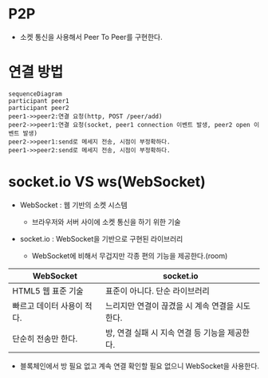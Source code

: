 # P2P

- 소켓 통신을 사용해서 Peer To Peer를 구현한다.

# 연결 방법

```mermaid
sequenceDiagram
participant peer1
participant peer2
peer1->>peer2:연결 요청(http, POST /peer/add)
peer2->>peer1:연결 요청(socket, peer1 connection 이벤트 발생, peer2 open 이벤트 발생)
peer2->>peer1:send로 메세지 전송, 시점이 부정확하다.
peer1->>peer2:send로 메세지 전송, 시점이 부정확하다.
```

# socket.io VS ws(WebSocket)

- WebSocket : 웹 기반의 소켓 시스템

  - 브라우저와 서버 사이에 소켓 통신을 하기 위한 기술

- socket.io : WebSocket을 기반으로 구현된 라이브러리
  - WebSocket에 비해서 무겁지만 각종 편의 기능을 제공한다.(room)

| WebSocket                  | socket.io                                       |
| -------------------------- | ----------------------------------------------- |
| HTML5 웹 표준 기술         | 표준이 아니다. 단순 라이브러리                  |
| 빠르고 데이터 사용이 적다. | 느리지만 연결이 끊겼을 시 계속 연결을 시도한다. |
| 단순히 전송만 한다.        | 방, 연결 실패 시 지속 연결 등 기능을 제공한다.  |

- 블록체인에서 방 필요 없고 계속 연결 확인할 필요 없으니 WebSocket을 사용한다.
